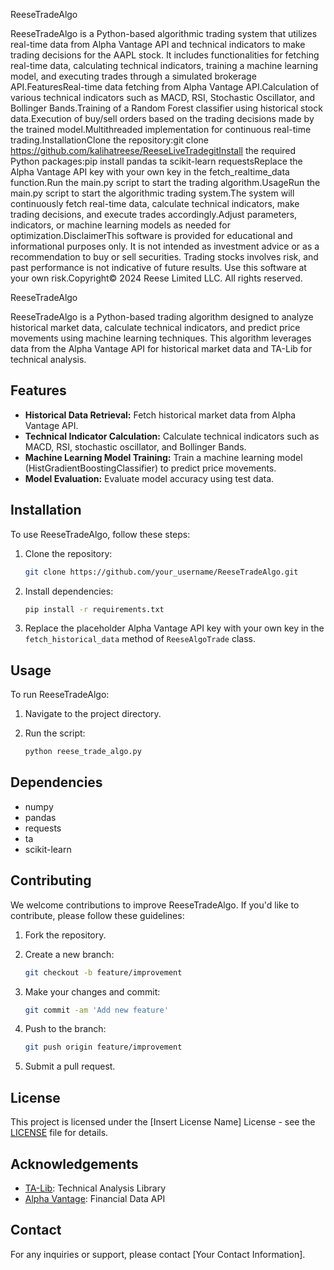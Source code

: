 ReeseTradeAlgo

ReeseTradeAlgo is a Python-based algorithmic trading system that utilizes real-time data from Alpha Vantage API and technical indicators to make trading decisions for the AAPL stock. It includes functionalities for fetching real-time data, calculating technical indicators, training a machine learning model, and executing trades through a simulated brokerage API.FeaturesReal-time data fetching from Alpha Vantage API.Calculation of various technical indicators such as MACD, RSI, Stochastic Oscillator, and Bollinger Bands.Training of a Random Forest classifier using historical stock data.Execution of buy/sell orders based on the trading decisions made by the trained model.Multithreaded implementation for continuous real-time trading.InstallationClone the repository:git clone https://github.com/kalihatreese/ReeseLiveTradegitInstall the required Python packages:pip install pandas ta scikit-learn requestsReplace the Alpha Vantage API key with your own key in the fetch_realtime_data function.Run the main.py script to start the trading algorithm.UsageRun the main.py script to start the algorithmic trading system.The system will continuously fetch real-time data, calculate technical indicators, make trading decisions, and execute trades accordingly.Adjust parameters, indicators, or machine learning models as needed for optimization.DisclaimerThis software is provided for educational and informational purposes only. It is not intended as investment advice or as a recommendation to buy or sell securities. Trading stocks involves risk, and past performance is not indicative of future results. Use this software at your own risk.Copyright© 2024 Reese Limited LLC. All rights reserved. 


ReeseTradeAlgo

ReeseTradeAlgo is a Python-based trading algorithm designed to analyze historical market data, calculate technical indicators, and predict price movements using machine learning techniques. This algorithm leverages data from the Alpha Vantage API for historical market data and TA-Lib for technical analysis.

## Features

- **Historical Data Retrieval:** Fetch historical market data from Alpha Vantage API.
- **Technical Indicator Calculation:** Calculate technical indicators such as MACD, RSI, stochastic oscillator, and Bollinger Bands.
- **Machine Learning Model Training:** Train a machine learning model (HistGradientBoostingClassifier) to predict price movements.
- **Model Evaluation:** Evaluate model accuracy using test data.

## Installation

To use ReeseTradeAlgo, follow these steps:

1. Clone the repository:

    ```bash
    git clone https://github.com/your_username/ReeseTradeAlgo.git
    ```

2. Install dependencies:

    ```bash
    pip install -r requirements.txt
    ```

3. Replace the placeholder Alpha Vantage API key with your own key in the `fetch_historical_data` method of `ReeseAlgoTrade` class.

## Usage

To run ReeseTradeAlgo:

1. Navigate to the project directory.
2. Run the script:

    ```bash
    python reese_trade_algo.py
    ```

## Dependencies

- numpy
- pandas
- requests
- ta
- scikit-learn

## Contributing

We welcome contributions to improve ReeseTradeAlgo. If you'd like to contribute, please follow these guidelines:

1. Fork the repository.
2. Create a new branch:

    ```bash
    git checkout -b feature/improvement
    ```

3. Make your changes and commit:

    ```bash
    git commit -am 'Add new feature'
    ```

4. Push to the branch:

    ```bash
    git push origin feature/improvement
    ```

5. Submit a pull request.

## License

This project is licensed under the [Insert License Name] License - see the [LICENSE](LICENSE) file for details.

## Acknowledgements

- [TA-Lib](https://github.com/mrjbq7/ta-lib): Technical Analysis Library
- [Alpha Vantage](https://www.alphavantage.co/): Financial Data API

## Contact

For any inquiries or support, please contact [Your Contact Information].
